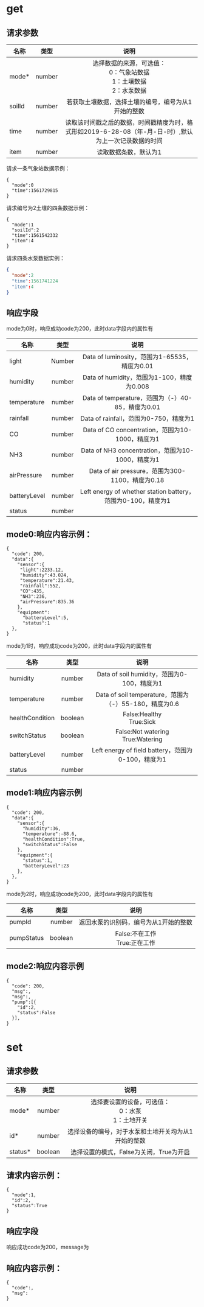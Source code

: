 # get
## 请求参数

名称|类型|说明
--|:--:|:--:
mode*|number|选择数据的来源，可选值：<br>0：气象站数据<br>1：土壤数据<br>2：水泵数据
soilId|number|若获取土壤数据，选择土壤的编号，编号为从1开始的整数
time|number|读取该时间戳之后的数据，时间戳精度为时，格式形如2019-6-28-08（年-月-日-时）,默认为上一次记录数据的时间
item|number|读取数据条数，默认为1

请求一条气象站数据示例：
```
{
  "mode":0
  "time":1561729815
}
```

请求编号为2土壤的四条数据示例：
```
{
  "mode":1
  "soilId":2
  "time":1561542332
  "item":4
}
```

请求四条水泵数据实例：
```json
{
  "mode":2
  "time":1561741224
  "item":4
}
```

## 响应字段
mode为0时，响应成功code为200，此时data字段内的属性有

名称|类型|说明
--|:--:|:--:
light|Number|Data of luminosity，范围为1-65535，精度为0.01
humidity|number|Data of humidity，范围为1-100，精度为0.008
temperature|number|Data of temperature，范围为（-）40-85，精度为0.01
rainfall|number|Data of rainfall，范围为0-750，精度为1
CO|number|Data of CO concentration，范围为10-1000，精度为1
NH3|number|Data of NH3 concentration，范围为10-1000，精度为1
airPressure|number|Data of air pressure，范围为300-1100，精度为0.18
batteryLevel|number|Left energy of whether station battery，范围为0-100，精度为1
status|number|

## mode0:响应内容示例：
```
{
  "code": 200,
  "data":{
    "sensor":{
     "light":2233.12,
     "humidity":43.024,
     "temperature":21.43,
     "rainfall":552,
     "CO":435,
     "NH3":236,
     "airPressure":835.36
    },
    "equipment":
      "batteryLevel":5,
      "status":1
  },
}
```

mode为1时，响应成功code为200，此时data字段内的属性有

名称|类型|说明
--|:--:|:--:
humidity|number|Data of soil humidity，范围为0-100，精度为1
temperature|number|Data of soil temperature，范围为（-）55-180，精度为0.6
healthCondition|boolean|False:Healthy<br>True:Sick
switchStatus|boolean|False:Not watering<br>True:Watering
batteryLevel|number|Left energy of field battery，范围为0-100，精度为1
status|number|

## mode1:响应内容示例
```
{
  "code": 200,
  "data":{
    "sensor":{
      "humidity":36,
      "temperature":-88.6,
      "healthCondition":True,
      "switchStatus":False
    },
    "equipment":{
      "status":1,
      "batteryLevel":23
    },
  },
}
```

mode为2时，响应成功code为200，此时data字段内的属性有

名称|类型|说明
--|:--:|:--:
pumpId|number|返回水泵的识别码，编号为从1开始的整数
pumpStatus|boolean|False:不在工作<br>True:正在工作

## mode2:响应内容示例
```
{
  "code": 200,
  "msg":,
  "msg":,
  "pump":[{
    "id":2,
    "status":False
  }],
}
```

# set
## 请求参数

名称|类型|说明
--|:--:|:--:
mode*|number|选择要设置的设备，可选值：<br>0：水泵<br>1：土地开关
id*|number|选择设备的编号，对于水泵和土地开关均为从1开始的整数
status*|boolean|选择设置的模式，False为关闭，True为开启

## 请求内容示例：
```
{
  "mode":1,
  "id":2,
  "status":True
}
```

## 响应字段
响应成功code为200，message为

## 响应内容示例：
```
{
  "code":,
  "msg":
}




